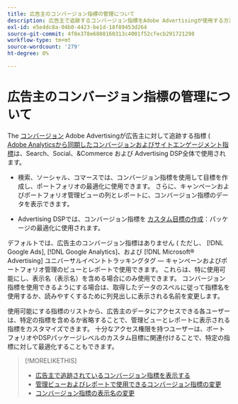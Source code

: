 ```yaml
---
title: 広告主のコンバージョン指標の管理について
description: 広告主で追跡するコンバージョン指標をAdobe Advertisingが使用する方法を説明します。
exl-id: e5e4dc8a-04b0-4423-be1d-18f89453d264
source-git-commit: 4f8e378e6808160313c4001f52cfecb291721298
workflow-type: tm+mt
source-wordcount: '279'
ht-degree: 0%

---
```


# 広告主のコンバージョン指標の管理について

The [コンバージョン](/help/search-social-commerce/glossary.md#c-d) Adobe Advertisingが広告主に対して追跡する指標 ( [Adobe Analyticsから同期したコンバージョンおよびサイトエンゲージメント指標](/help/integrations/analytics/analytics-data-in-advertising.md)は、Search、Social、&amp;Commerce および Advertising DSP全体で使用されます。

* 検索、ソーシャル、コマースでは、コンバージョン指標を使用して目標を作成し、ポートフォリオの最適化に使用できます。 さらに、キャンペーンおよびポートフォリオ管理ビューの列とレポートに、コンバージョン指標のデータを表示できます。

* Advertising DSPでは、コンバージョン指標を [カスタム目標の作成](/help/dsp/optimization/custom-goal-create.md)：パッケージの最適化に使用されます。

デフォルトでは、広告主のコンバージョン指標はありません ( ただし、 [!DNL Google Ads], [!DNL Google Analytics]、および [!DNL Microsoft® Advertising] ユニバーサルイベントトラッキングタグ — キャンペーンおよびポートフォリオ管理のビューとレポートで使用できます。 これらは、特に使用可能にし、表示名（表示名）を含める場合にのみ使用できます。 コンバージョン指標を使用できるようにする場合は、取得したデータのスペルに従って指標名を使用するか、読みやすくするために列見出しに表示される名前を変更します。

使用可能にする指標のリストから、広告主のデータにアクセスできる各ユーザーは、特定の指標を含めるか省略することで、管理ビューとレポートに表示される指標をカスタマイズできます。 十分なアクセス権限を持つユーザーは、ポートフォリオやDSPパッケージレベルのカスタム目標に関連付けることで、特定の指標に対して最適化することもできます。

>[!MORELIKETHIS]
>
>* [広告主で追跡されているコンバージョン指標を表示する](conversion-metric-view-tracked.md)
>* [管理ビューおよびレポートで使用できるコンバージョン指標の変更](conversion-metric-edit-available.md)
>* [コンバージョン指標の表示名の変更](conversion-metric-edit-display-name.md)
